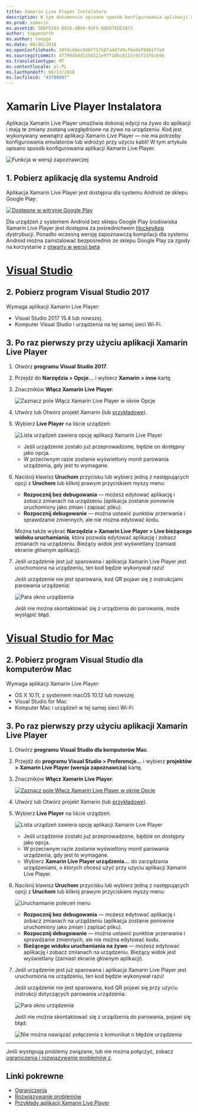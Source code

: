 ```yaml
---
title: Xamarin Live Player Instalatora
description: W tym dokumencie opisano sposób konfigurowania aplikacji Xamarin Live Player i przy jego użyciu dokonaj edycji na żywo do uruchomionej aplikacji.
ms.prod: xamarin
ms.assetid: 5DDF9203-8826-4B04-93F5-B8D07EDE3873
author: topgenorth
ms.author: toopge
ms.date: 08/08/2018
ms.openlocfilehash: 10fdc09ec946ff57b87ad4749cf6edaf04b5f7e8
ms.sourcegitcommit: 47709db4d115d221e97f18bc8111c95723f6cb9b
ms.translationtype: MT
ms.contentlocale: pl-PL
ms.lasthandoff: 08/13/2018
ms.locfileid: "43780607"
---
```

# <a name="xamarin-live-player-setup"></a>Xamarin Live Player Instalatora

Aplikacja Xamarin Live Player umożliwia dokonaj edycji na żywo do aplikacji i mają te zmiany zostaną uwzględnione na żywo na urządzeniu. Kod jest wykonywany wewnątrz aplikacji Xamarin Live Player — nie ma potrzeby konfigurowania emulatorów lub wdrożyć przy użyciu kabli! W tym artykule opisano sposób konfigurowania aplikacji Xamarin Live Player.

![Funkcja w wersji zapoznawczej](~/media/shared/preview.png)

## <a name="1-get-the-android-app"></a>1. Pobierz aplikację dla systemu Android

Aplikacja Xamarin Live Player jest dostępna dla systemu Android ze sklepu Google Play:

[ ![Dostępne w witrynie Google Play](install-images/google-play-badge.png)](https://play.google.com/store/apps/details?id=com.xamarin.live)

Dla urządzeń z systemem Android bez sklepu Google Play środowiska Xamarin Live Player jest dostępna za pośrednictwem [HockeyApp](https://aka.ms/xlp-hockeyapp) dystrybucji. Ponadto wczesną wersję zapoznawczą kompilacji dla systemu Android można zainstalować bezpośrednio ze sklepu Google Play za zgody na korzystanie z [otwarty w wersji beta](https://play.google.com/apps/testing/com.xamarin.live)

# <a name="visual-studiotabwindows"></a>[Visual Studio](#tab/windows)

## <a name="2-get-visual-studio-2017"></a>2. Pobierz program Visual Studio 2017

Wymaga aplikacji Xamarin Live Player:

- Visual Studio 2017 15.4 lub nowszej.
- Komputer Visual Studio i urządzenia na tej samej sieci Wi-Fi.

## <a name="3-using-xamarin-live-player-for-the-first-time"></a>3. Po raz pierwszy przy użyciu aplikacji Xamarin Live Player

1. Otwórz **programu Visual Studio 2017**.
2. Przejdź do **Narzędzia > Opcje...**  i wybierz **Xamarin > inne** kartę.
3. Znaczników **Włącz Xamarin Live Player**:

    ![Zaznacz pole Włącz Xamarin Live Player w oknie Opcje](install-images/vs2017-options.png)

4. Utwórz lub Otwórz projekt Xamarin (lub [przykładowe](~/tools/live-player/samples.md)).
5. Wybierz **Live Player** na liście urządzeń:

    ![Lista urządzeń zawiera opcję aplikacji Xamarin Live Player](install-images/devices-empty-windows.png)

    - Jeśli urządzenie zostało już przeprowadzone, będzie on dostępny jako opcja.
    - W przeciwnym razie zostanie wyświetlony monit parowania urządzenia, gdy jest to wymagane.

6. Naciśnij klawisz **Uruchom** przycisku lub wybierz jedną z następujących opcji z **Uruchom** lub kliknij prawym przyciskiem myszy menu:

    - **Rozpocznij bez debugowania** — możesz edytować aplikację i zobacz zmianach na urządzeniu (aplikacja zostanie ponownie uruchomiony jako zmian i zapisać pliku).
    - **Rozpocznij debugowanie** — można ustawić punktów przerwania i sprawdzanie zmiennych, ale nie można edytować kodu.

    Można także wybrać **Narzędzia > Xamarin Live Player > Live bieżącego widoku uruchamiania**, która pozwala edytować aplikację i zobacz zmianach na urządzeniu. Bieżący widok jest wyświetlany (zamiast ekranie głównym aplikacji).

7. Jeśli urządzenie jest już sparowana i aplikacja Xamarin Live Player jest uruchomiona na urządzeniu, ten kod będzie wykonywał razu!

    Jeśli urządzenie nie jest sparowana, kod QR pojawi się z instrukcjami parowania urządzenia:

    ![Para okno urządzenia](install-images/manage-empty-windows.png)

    Jeśli nie można skontaktować się z urządzenia do parowania, może wystąpić błąd.

# <a name="visual-studio-for-mactabmacos"></a>[Visual Studio for Mac](#tab/macos)

## <a name="2-get-visual-studio-for-mac"></a>2. Pobierz program Visual Studio dla komputerów Mac

Wymaga aplikacji Xamarin Live Player:

- OS X 10.11, z systemem macOS 10.12 lub nowszej
- Visual Studio for Mac
- Komputer Mac i urządzeń w tej samej sieci Wi-Fi

## <a name="3-using-xamarin-live-player-for-the-first-time"></a>3. Po raz pierwszy przy użyciu aplikacji Xamarin Live Player

1. Otwórz **programu Visual Studio dla komputerów Mac**.
2. Przejdź do **programu Visual Studio > Preferencje...**  i wybierz **projektów > Xamarin Live Player (wersja zapoznawcza)** kartę.
3. Znaczników **Włącz Xamarin Live Player**:

    [![Zaznacz pole Włącz Xamarin Live Player w oknie Opcje](install-images/vsmac-options-sml.png)](install-images/vsmac-options.png#lightbox)

4. Utwórz lub Otwórz projekt Xamarin (lub [przykładowe](~/tools/live-player/samples.md)).
5. Wybierz **Live Player** na liście urządzeń.

    ![Lista urządzeń zawiera opcję aplikacji Xamarin Live Player](install-images/devices.png)

    - Jeśli urządzenie zostało już przeprowadzone, będzie on dostępny jako opcja.
    - W przeciwnym razie zostanie wyświetlony monit parowania urządzenia, gdy jest to wymagane.
    - Wybierz **Xamarin Live Player urządzenia...**  do zarządzania urządzeniami, o których chcesz użyć przy użyciu aplikacji Xamarin Live Player.

6. Naciśnij klawisz **Uruchom** przycisku lub wybierz jedną z następujących opcji z **Uruchom** lub kliknij prawym przyciskiem myszy menu:

    ![Uruchamianie poleceń menu](install-images/run-menu.png)

    - **Rozpocznij bez debugowania** — możesz edytować aplikację i zobacz zmianach na urządzeniu (aplikacja zostanie ponownie uruchomiony jako zmian i zapisać pliku).
    - **Rozpocznij debugowanie** — można ustawić punktów przerwania i sprawdzanie zmiennych, ale nie można edytować kodu.
    - **Bieżącego widoku uruchamiania na żywo** — możesz edytować aplikację i zobacz zmianach na urządzeniu. Bieżący widok jest wyświetlany (zamiast ekranie głównym aplikacji).

7. Jeśli urządzenie jest już sparowana i aplikacja Xamarin Live Player jest uruchomiona na urządzeniu, ten kod będzie wykonywał razu!

    Jeśli urządzenie nie jest sparowana, kod QR pojawi się przy użyciu instrukcji dotyczących parowania urządzenia:

    ![Para okno urządzenia](install-images/manage-empty.png)

    Jeśli nie można skontaktować się z urządzenia do parowania, pojawi się błąd:

    ![Nie można nawiązać połączenia z komunikat o błędzie urządzenia](install-images/error-cannot-connect.png)

-----

Jeśli występują problemy związane, lub nie można połączyć, zobacz [ograniczenia i rozwiązywanie problemów z](~/tools/live-player/troubleshooting.md).

## <a name="related-links"></a>Linki pokrewne

- [Ograniczenia](~/tools/live-player/limitations.md)
- [Rozwiązywanie problemów](~/tools/live-player/troubleshooting.md)
- [Przykłady aplikacji Xamarin Live Player](~/tools/live-player/samples.md)
